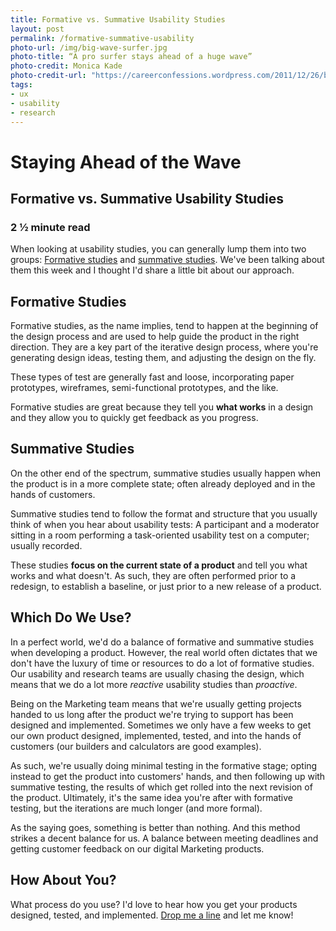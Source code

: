 ```yaml
---
title: Formative vs. Summative Usability Studies
layout: post
permalink: /formative-summative-usability
photo-url: /img/big-wave-surfer.jpg
photo-title: “A pro surfer stays ahead of a huge wave”
photo-credit: Monica Kade
photo-credit-url: "https://careerconfessions.wordpress.com/2011/12/26/big-wave-pro-surfer-garrett-mcnamara/"
tags:
- ux
- usability
- research
---
```


# Staying Ahead of the Wave

## Formative vs. Summative Usability Studies

### 2 &frac12; minute read

When looking at usability studies, you can generally lump them into two groups: [Formative studies][1] and [summative studies][2]. We've been talking about them this week and I thought I'd share a little bit about our approach.

## Formative Studies

Formative studies, as the name implies, tend to happen at the beginning of the design process and are used to help guide the product in the right direction. They are a key part of the iterative design process, where you're generating design ideas, testing them, and adjusting the design on the fly.

These types of test are generally fast and loose, incorporating paper prototypes, wireframes, semi-functional prototypes, and the like. 

Formative studies are great because they tell you **what works** in a design and they allow you to quickly get feedback as you progress.

## Summative Studies

On the other end of the spectrum, summative studies usually happen when the product is in a more complete state; often already deployed and in the hands of customers.

Summative studies tend to follow the format and structure that you usually think of when you hear about usability tests: A participant and a moderator sitting in a room performing a task-oriented usability test on a computer; usually recorded.

These studies **focus on the current state of a product** and tell you what works and what doesn't. As such, they are often performed prior to a redesign, to establish a baseline, or just prior to a new release of a product.

## Which Do We Use?

In a perfect world, we'd do a balance of formative and summative studies when developing a product. However, the real world often dictates that we don't have the luxury of time or resources to do a lot of formative studies. Our usability and research teams are usually chasing the design, which means that we do a lot more *reactive* usability studies than *proactive*. 

Being on the Marketing team means that we're usually getting projects handed to us long after the product we're trying to support has been designed and implemented. Sometimes we only have a few weeks to get our own product designed, implemented, tested, and into the hands of customers (our builders and calculators are good examples).

As such, we're usually doing minimal testing in the formative stage; opting instead to get the product into customers' hands, and then following up with summative testing, the results of which get rolled into the next revision of the product. Ultimately, it's the same idea you're after with formative testing, but the iterations are much longer (and more formal).

As the saying goes, something is better than nothing. And this method strikes a decent balance for us. A balance between meeting deadlines and getting customer feedback on our digital Marketing products.

## How About You?

What process do you use? I'd love to hear how you get your products designed, tested, and implemented. [Drop me a line][3] and let me know!

[1]:	http://www.usabilitybok.org/formative-evaluation
[2]:	http://www.usabilitybok.org/summative-evaluation
[3]:	mailto:drew@drwtod.com